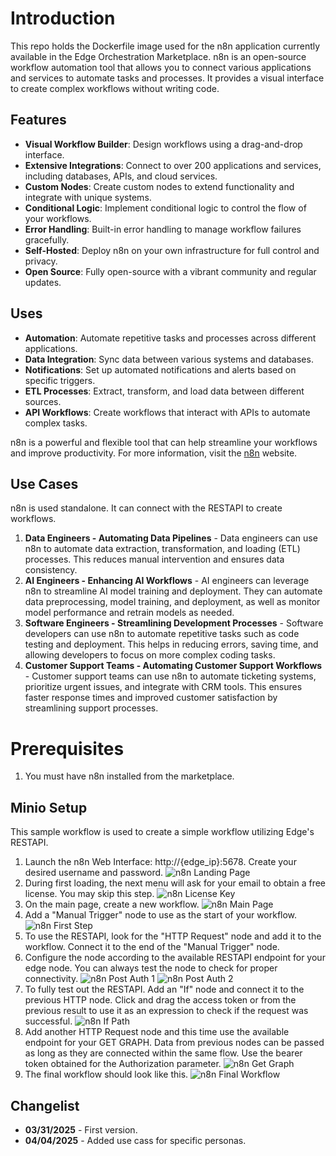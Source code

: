# Introduction
This repo holds the Dockerfile image used for the n8n application currently available in the Edge Orchestration Marketplace. n8n is an open-source workflow automation tool that allows you to connect various applications and services to automate tasks and processes. It provides a visual interface to create complex workflows without writing code.

## Features
- **Visual Workflow Builder**: Design workflows using a drag-and-drop interface.
- **Extensive Integrations**: Connect to over 200 applications and services, including databases, APIs, and cloud services.
- **Custom Nodes**: Create custom nodes to extend functionality and integrate with unique systems.
- **Conditional Logic**: Implement conditional logic to control the flow of your workflows.
- **Error Handling**: Built-in error handling to manage workflow failures gracefully.
- **Self-Hosted**: Deploy n8n on your own infrastructure for full control and privacy.
- **Open Source**: Fully open-source with a vibrant community and regular updates.

## Uses
- **Automation**: Automate repetitive tasks and processes across different applications.
- **Data Integration**: Sync data between various systems and databases.
- **Notifications**: Set up automated notifications and alerts based on specific triggers.
- **ETL Processes**: Extract, transform, and load data between different sources.
- **API Workflows**: Create workflows that interact with APIs to automate complex tasks.

n8n is a powerful and flexible tool that can help streamline your workflows and improve productivity.
For more information, visit the [n8n](https://docs.n8n.io/) website.

## Use Cases
n8n is used standalone. It can connect with the RESTAPI to create workflows.
1. **Data Engineers - Automating Data Pipelines** - Data engineers can use n8n to automate data extraction, transformation, and loading (ETL) processes. This reduces
manual intervention and ensures data consistency.
2. **AI Engineers - Enhancing AI Workflows** - AI engineers can leverage n8n to streamline AI model training and deployment. They can automate data
preprocessing, model training, and deployment, as well as monitor model performance and retrain models as needed.
3. **Software Engineers - Streamlining Development Processes​** - Software developers can use n8n to automate repetitive tasks such as code testing and deployment. This helps in
reducing errors, saving time, and allowing developers to focus on more complex coding tasks.
4. **Customer Support Teams - Automating Customer Support Workflows** - Customer support teams can use n8n to automate ticketing systems, prioritize urgent issues, and integrate with CRM
tools. This ensures faster response times and improved customer satisfaction by streamlining support processes.

# Prerequisites
1. You must have n8n installed from the marketplace.

## Minio Setup
This sample workflow is used to create a simple workflow utilizing Edge's RESTAPI.
1.	Launch the n8n Web Interface: http://{edge_ip}:5678. Create your desired username and password. 
![n8n Landing Page](https://github.com/EmersonDeltaV/n8n/blob/main/assets/landing_page.png?raw=true)
2. During first loading, the next menu will ask for your email to obtain a free license. You may skip this step.
![n8n License Key](https://github.com/EmersonDeltaV/n8n/blob/main/assets/license_key.png?raw=true)
3. On the main page, create a new workflow.
![n8n Main Page](https://github.com/EmersonDeltaV/n8n/blob/main/assets/main_page.png?raw=true)
4. Add a "Manual Trigger" node to use as the start of your workflow.
![n8n First Step](https://github.com/EmersonDeltaV/n8n/blob/main/assets/first_step.png?raw=true)
5. To use the RESTAPI, look for the "HTTP Request" node and add it to the workflow. Connect it to the end of the "Manual Trigger" node.
6. Configure the node according to the available RESTAPI endpoint for your edge node. You can always test the node to check for proper connectivity.
![n8n Post Auth 1](https://github.com/EmersonDeltaV/n8n/blob/main/assets/post_get_auth_1.png?raw=true)
![n8n Post Auth 2](https://github.com/EmersonDeltaV/n8n/blob/main/assets/post_get_auth_2.png?raw=true)
7. To fully test out the RESTAPI. Add an "If" node and connect it to the previous HTTP node. Click and drag the access token or from the previous result to use it as an expression to check if the request was successful.
![n8n If Path](https://github.com/EmersonDeltaV/n8n/blob/main/assets/if_path.png?raw=true)
8. Add another HTTP Request node and this time use the available endpoint for your GET GRAPH. Data from previous nodes can be passed as long as they are connected within the same flow. Use the bearer token obtained for the Authorization parameter.
![n8n Get Graph](https://github.com/EmersonDeltaV/n8n/blob/main/assets/get_graph.png?raw=true)
9. The final workflow should look like this.
![n8n Final Workflow](https://github.com/EmersonDeltaV/n8n/blob/main/assets/final_test_workflow.png?raw=true)
## Changelist
- **03/31/2025** - First version.
- **04/04/2025** - Added use cass for specific personas.
